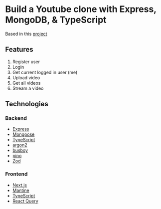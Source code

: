 # Build a Youtube clone with Express, MongoDB, & TypeScript

Based in this [project](https://youtu.be/hPck3Q13wdE)

## Features

1. Register user
2. Login
3. Get current logged in user (me)
4. Upload video
5. Get all videos
6. Stream a video

## Technologies

### Backend

- [Express](https://expressjs.com/)
- [Mongoose](https://www.mongodb.com/)
- [TypeScript](https://www.typescriptlang.org/)
- [argon2](https://www.npmjs.com/package/argon2)
- [busboy](https://www.npmjs.com/package/busboy)
- [pino](https://github.com/pinojs/pino)
- [Zod](https://github.com/colinhacks/zod)

### Frontend

- [Next.js](https://nextjs.org/)
- [Mantine](https://mantine.dev/)
- [TypeScript](https://www.typescriptlang.org/)
- [React Query](https://react-query.tanstack.com/)
